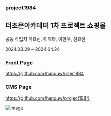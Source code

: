 ### project1984
## 더조은아카데미 1차 프로젝트 쇼핑몰

공동 작업자
유호선, 이제하, 이현우, 전효진

2024.03.29 ~ 2024.04.24

### Front Page
https://github.com/hanouw/user1984
### CMS Page
https://github.com/hanouw/project1984

![image](https://github.com/hanouw/user1984/assets/132257897/082aa376-4f2a-4a87-8e30-9435e9818761)
